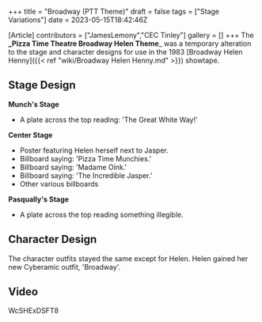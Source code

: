 +++
title = "Broadway (PTT Theme)"
draft = false
tags = ["Stage Variations"]
date = 2023-05-15T18:42:46Z

[Article]
contributors = ["JamesLemony","CEC Tinley"]
gallery = []
+++
The **_Pizza Time Theatre Broadway Helen Theme**_ was a temporary alteration to the stage and character designs for use in the 1983 [Broadway Helen Henny]({{< ref "wiki/Broadway Helen Henny.md" >}}) showtape.

## Stage Design ##
**Munch's Stage**

* A plate across the top reading: 'The Great White Way!'


**Center Stage**

* Poster featuring Helen herself next to Jasper. 
* Billboard saying: 'Pizza Time Munchies.'
* Billboard saying: 'Madame Oink.'
* Billboard saying: 'The Incredible Jasper.'
* Other various billboards


**Pasqually's Stage**

* A plate across the top reading something illegible.

## Character Design ##

The character outfits stayed the same except for Helen. Helen gained her new Cyberamic outfit, 'Broadway'. 



## Video ##
<youtube width='400' height='300'>WcSHExDSFT8</youtube>